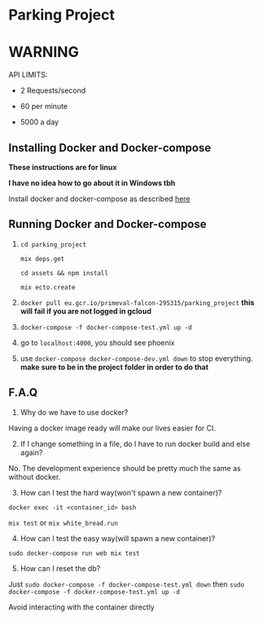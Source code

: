 # Parking Project

# WARNING

API LIMITS:

* 2 Requests/second

* 60 per minute

* 5000 a day

## Installing Docker and Docker-compose

**These instructions are for linux**

**I have no idea how to go about it in Windows tbh**

Install docker and docker-compose as described [here](https://github.com/brurucy/parking_project/blob/master/Installing_docker.md)

## Running Docker and Docker-compose

1. `cd parking_project`

    `mix deps.get`
    
    `cd assets && npm install`
    
    `mix ecto.create`

2. `docker pull eu.gcr.io/primeval-falcon-295315/parking_project` **this will fail if you are not logged in gcloud**

3. `docker-compose -f docker-compose-test.yml up -d`

4. go to `localhost:4000`, you should see phoenix

5. use `docker-compose docker-compose-dev.yml down` to stop everything. **make sure to be in the project folder in order to do that**

## F.A.Q

1. Why do we have to use docker?

Having a docker image ready will make our lives easier for CI.

2. If I change something in a file, do I have to run docker build and else again?

No. The development experience should be pretty much the same as without docker.

3. How can I test the hard way(won't spawn a new container)?

`docker exec -it <container_id> bash`

`mix test` or `mix white_bread.run`

4. How can I test the easy way(will spawn a new container)?

`sudo docker-compose run web mix test`

5. How can I reset the db?

Just `sudo docker-compose -f docker-compose-test.yml down` then `sudo docker-compose -f docker-compose-test.yml up -d`

Avoid interacting with the container directly
